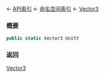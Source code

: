 ← [API索引](Api-Index) ← [命名空间索引](Namespace-Index) ← [Vector3](VRageMath.Vector3)

### 概要

```csharp
public static Vector3 UnitY
```

### 返回

[Vector3](VRageMath.Vector3)

